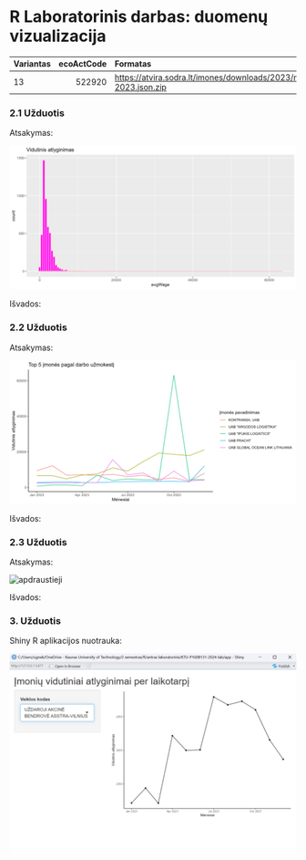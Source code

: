 # R Laboratorinis darbas: duomenų vizualizacija

|Variantas | ecoActCode|Formatas          |
|:---------|----------:|:-----------------|
|13         |     522920|https://atvira.sodra.lt/imones/downloads/2023/monthly-2023.json.zip|


### 2.1 Užduotis

Atsakymas:

![histograma](img/Grafikas_1.png)

Išvados:

### 2.2 Užduotis

Atsakymas:

![atlyginimai](img/Grafikas_2.png)

Išvados:


### 2.3 Užduotis

Atsakymas:

![apdraustieji](img/Grafikas_.png)

Išvados:


### 3. Užduotis

Shiny R aplikacijos nuotrauka:

![shiny app](img/shiny.png)

